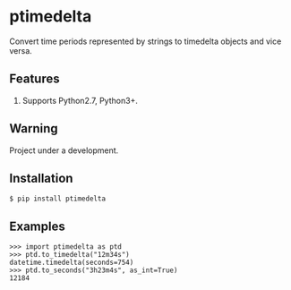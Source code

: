 # ptimedelta

Convert time periods represented by strings to timedelta objects and vice versa. 

## Features
1. Supports Python2.7, Python3+.

## Warning
Project under a development.

## Installation
```shell script
$ pip install ptimedelta
```

## Examples
```pydocstring
>>> import ptimedelta as ptd
>>> ptd.to_timedelta("12m34s")
datetime.timedelta(seconds=754)
>>> ptd.to_seconds("3h23m4s", as_int=True)
12184
```
